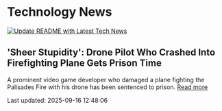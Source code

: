 # Technology News

[![Update README with Latest Tech News](https://github.com/tcdtist/daily-tech-digest/actions/workflows/main.yml/badge.svg)](https://github.com/tcdtist/daily-tech-digest/actions/workflows/main.yml)

## 'Sheer Stupidity': Drone Pilot Who Crashed Into Firefighting Plane Gets Prison Time
A prominent video game developer who damaged a plane fighting the Palisades Fire with his drone has been sentenced to prison.
[Read more](https://patch.com/california/los-angeles/sheer-stupidity-drone-pilot-who-crashed-firefighting-plane-gets-prison-time)



Last updated: 2025-09-16 12:48:06